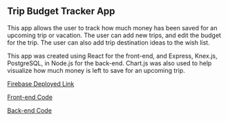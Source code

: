 ## Trip Budget Tracker App
This app allows the user to track how much money has been saved for an upcoming trip or vacation. The user can add new trips, and edit the budget for the trip. The user can also add trip destination ideas to the wish list.

This app was created using React for the front-end, and Express, Knex.js, PostgreSQL, in Node.js for the back-end. Chart.js was also used to help visualize how much money is left to save for an upcoming trip.


[Firebase Deployed Link](https://trip-budget-tracker-p3.firebaseapp.com/)

[Front-end Code](https://github.com/pbchun/p3-travel-budget-planner)

[Back-end Code](https://github.com/pbchun/p3-trip-budget-db)